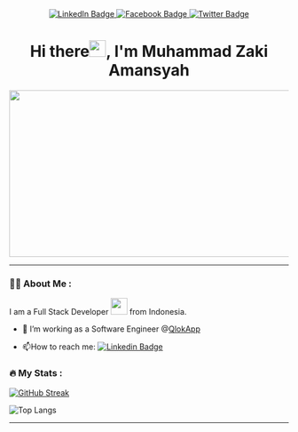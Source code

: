 <div id="header" align="center">
  <div id="badges">
    <a href="https://www.linkedin.com/in/zaki-amansyah-466207127/">
      <img src="https://img.shields.io/badge/LinkedIn-blue?style=for-the-badge&logo=linkedin&logoColor=white" alt="LinkedIn Badge"/>
    </a>
    <a href="https://www.facebook.com/zakiiamansyah">
      <img src="https://img.shields.io/badge/Facebook-blue?style=for-the-badge&logo=facebook&logoColor=white" alt="Facebook Badge"/>
    </a>
    <a href="https://twitter.com/AmansyahZaki">
      <img src="https://img.shields.io/badge/Twitter-blue?style=for-the-badge&logo=twitter&logoColor=white" alt="Twitter Badge"/>
    </a>
  </div>
  <img src="https://komarev.com/ghpvc/?username=zakiamansyah&style=flat-square&color=blue" alt=""/>
  <h1>
    Hi there<img src="https://media.giphy.com/media/hvRJCLFzcasrR4ia7z/giphy.gif" width="30px"/>, I'm Muhammad Zaki Amansyah
  </h1>
</div>
<div align="center">
  <img src="https://media.giphy.com/media/dWesBcTLavkZuG35MI/giphy.gif" width="600" height="300"/>
</div>

---

### :woman_technologist: About Me :
I am a Full Stack Developer <img src="https://media.giphy.com/media/WUlplcMpOCEmTGBtBW/giphy.gif" width="30"> from Indonesia.
- :telescope: I’m working as a Software Engineer @[QlokApp](https://www.qlok.app/)

- :mailbox:How to reach me: [![Linkedin Badge](https://img.shields.io/badge/Linkedin-blue?style=flat&logo=Linkedin&logoColor=white)](https://www.linkedin.com/in/zaki-amansyah-466207127/)

### :fire: My Stats :
[![GitHub Streak](http://github-readme-streak-stats.herokuapp.com?user=zakiamansyah&theme=dark&background=000000)](https://git.io/streak-stats)

![Top Langs](https://github-readme-stats.vercel.app/api/top-langs/?username=zakiamansyah&layout=compact&theme=vision-friendly-dark)

---
